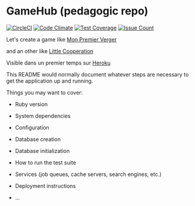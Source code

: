 
# GameHub (pedagogic repo)

[![CircleCI](https://circleci.com/gh/RSRBX07/east-ice-field-game.svg?style=svg)](https://circleci.com/gh/RSRBX07/east-ice-field-game)
[![Code Climate](https://codeclimate.com/github/RSRBX07/east-ice-field-game/badges/gpa.svg)](https://codeclimate.com/github/RSRBX07/east-ice-field-game)
[![Test Coverage](https://codeclimate.com/github/RSRBX07/east-ice-field-game/badges/coverage.svg)](https://codeclimate.com/github/RSRBX07/east-ice-field-game/coverage)
[![Issue Count](https://codeclimate.com/github/RSRBX07/east-ice-field-game/badges/issue_count.svg)](https://codeclimate.com/github/RSRBX07/east-ice-field-game)

Let's create a game like [Mon Premier Verger](https://cdn.haba.de/medias/manual/4655-mes-mon-premier-verger-fiche-jeu-fr.pdf)

and an other like [Little Cooperation](http://www.djeco.com/data/rules/DJ08555_FR.pdf)

Visible dans un premier temps sur [Heroku](https://ice-field.herokuapp.com/)

This README would normally document whatever steps are necessary to get the
application up and running.

Things you may want to cover:

* Ruby version

* System dependencies

* Configuration

* Database creation

* Database initialization

* How to run the test suite

* Services (job queues, cache servers, search engines, etc.)

* Deployment instructions

* ...
